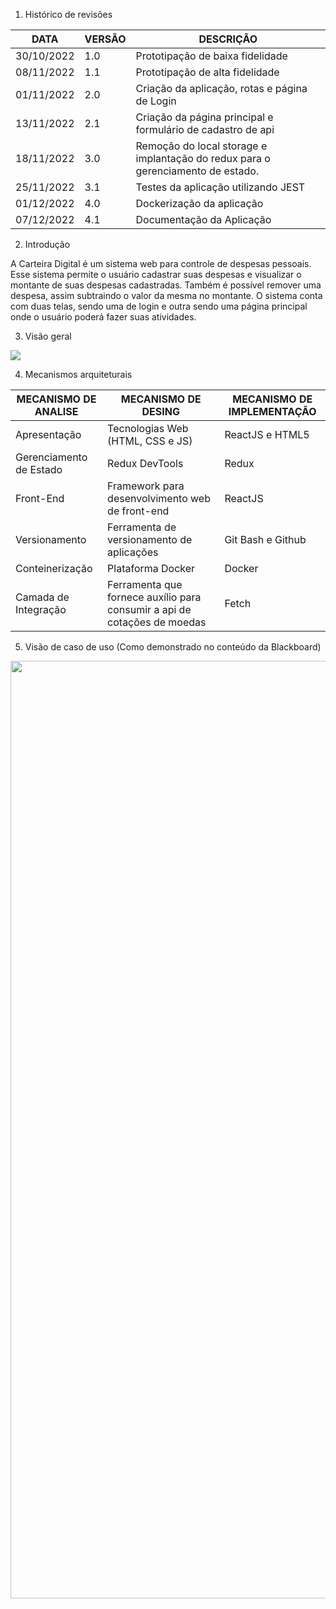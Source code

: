 1. Histórico de revisões

|     DATA      |    VERSÃO     |     DESCRIÇÃO    |
| ------------- | ------------- | -----------------|
|   30/10/2022  |     1.0       |Prototipação de baixa fidelidade|
|   08/11/2022  |     1.1       |Prototipação de alta fidelidade|
|   01/11/2022  |     2.0       |Criação da aplicação, rotas e página de Login|
|   13/11/2022  |     2.1       |Criação da página principal e formulário de cadastro de api|
|   18/11/2022  |     3.0       |Remoção do local storage e implantação do redux para o gerenciamento de estado.|
|   25/11/2022  |     3.1       |Testes da aplicação utilizando JEST|
|   01/12/2022  |     4.0       |Dockerização da aplicação|
|   07/12/2022  |     4.1       |Documentação da Aplicação|


2. Introdução

A Carteira Digital é um sistema web para controle de despesas pessoais. Esse sistema permite o usuário cadastrar suas despesas e visualizar o montante de suas despesas cadastradas. Também é possível remover uma despesa, assim subtraindo o valor da mesma no montante. O sistema conta com duas telas, sendo uma de login e outra sendo uma página principal onde o usuário poderá fazer suas atividades.

3. Visão geral

<img src="https://user-images.githubusercontent.com/84480565/206231038-0e47c713-63fc-4e3c-b41c-872db9f6014a.jpg">


4. Mecanismos arquiteturais

| MECANISMO DE ANALISE | MECANISMO DE DESING | MECANISMO DE IMPLEMENTAÇÃO |
| -------------------- | ------------------- | ---------------------------|
|   Apresentação |     Tecnologias Web (HTML, CSS e JS) |ReactJS e HTML5|
|   Gerenciamento de Estado |    Redux DevTools |Redux|
|   Front-End |    Framework para desenvolvimento web de front-end |ReactJS|
|   Versionamento |     Ferramenta de versionamento de aplicações |Git Bash e Github|
|   Conteinerização |    Plataforma Docker |Docker|
|   Camada de Integração |   Ferramenta que fornece auxílio para consumir a api de cotações de moedas |Fetch|

5. Visão de caso de uso (Como demonstrado no conteúdo da Blackboard)

<img src="https://user-images.githubusercontent.com/84480565/206232751-3697b4c1-4425-4e5f-b1c4-5bd3f32007af.PNG" style="width: 1500px;">
